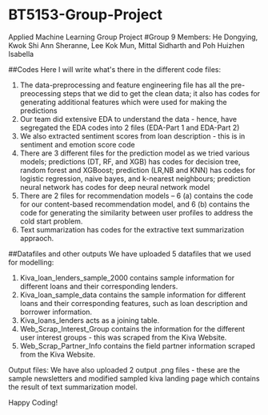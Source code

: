 # BT5153-Group-Project
Applied Machine Learning Group Project
#Group 9 Members: He Dongying, Kwok Shi Ann Sheranne, Lee Kok Mun, Mittal Sidharth and Poh Huizhen Isabella

##Codes
Here I will write what's there in the different code files:
1. The data-preprocessing and feature engineering file has all the pre-preocessing steps that we did to get the clean data; it also has codes for generating additional features which were used for making the predictions
2. Our team did extensive EDA to understand the data - hence, have segregated the EDA codes into 2 files (EDA-Part 1 and EDA-Part 2)
3. We also extracted sentiment scores from loan description - this is in sentiment and emotion score code
4. There are 3 different files for the prediction model as we tried various models; predictions (DT, RF, and XGB) has codes for decision tree, random forest and XGBoost; prediction (LR,NB and KNN) has codes for logistic regression, naive bayes, and k-nearest neighbours; prediction neural network has codes for deep neural network model
5. There are 2 files for recommendation models – 6 (a) contains the code for our content-based recommendation model, and 6 (b) contains the code for generating the similarity between user profiles to address the cold start problem.
6. Text summarization has codes for the extractive text summarization appraoch.

##Datafiles and other outputs
We have uploaded 5 datafiles that we used for modelling:
1. Kiva_loan_lenders_sample_2000 contains sample information for different loans and their corresponding lenders.
2. Kiva_loan_sample_data contains the sample information for different loans and their corresponding features, such as loan description and borrower information.
3. Kiva_loans_lenders acts as a joining table.
4. Web_Scrap_Interest_Group contains the information for the different user interest groups - this was scraped from the Kiva Website.
5. Web_Scrap_Partner_Info contains the field partner information scraped from the Kiva Website.

Output files: We have also uploaded 2 output .png files - these are the sample newsletters and modified sampled kiva landing page which contains the result of text summarization model.

Happy Coding! 

